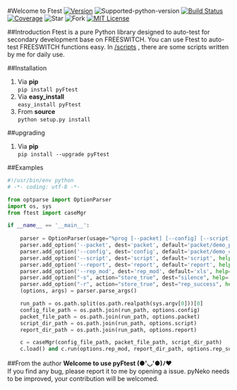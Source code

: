 #Welcome to Ftest
[![Version][version-badge]][version-link] ![Supported-python-version][python27-badge] [![Build Status][travis-badge]][travis-link]  [![Coverage][coverage-badge]][coverage-link] ![Star][stars] ![Fork][forks] [![MIT License][license-badge]](LICENSE.md)

##Introduction
Ftest is a pure Python library designed to auto-test for secondary development base on FREESWITCH.
You can use Ftest to auto-test FREESWITCH functions easy.
In [/scripts](https://github.com/sudaning/Ftest/tree/master/scripts) , there are some scripts written by me for daily use.

##Installation
1. Via **pip**  
```pip install pyFtest```  
2. Via **easy_install**  
```easy_install pyFtest```
3. From **source**  
```python setup.py install```

##upgrading
1. Via **pip**  
```pip install --upgrade pyFtest```

##Examples

```python
#!/usr/bin/env python 
# -*- coding: utf-8 -*- 

from optparse import OptionParser
import os, sys
from ftest import caseMgr

if __name__ == '__main__':
	
	parser = OptionParser(usage="%prog [--packet] [--config] [--script] [--report] [--rep_mod] [-s] [-r] [--version]", version="%prog 1.1")
	parser.add_option('--packet', dest='packet', default='packet/demo_packet.yaml', help='test pakcet yaml file [default: %default]')
	parser.add_option('--config', dest='config', default='packet/demo_config.yaml', help='config yaml file [default: %default]')
	parser.add_option('--script', dest='script', default='script', help='script directory [default: %default]')
	parser.add_option('--report', dest='report', default='report', help='report directory [default: %default]')
	parser.add_option('--rep_mod', dest='rep_mod', default='xls', help='report mod [default: %default]')
	parser.add_option("-s", action="store_true", dest="silence", help='no any information to show on foreground')  
	parser.add_option("-r", action="store_true", dest="rep_success", help='report successful cases, successful case details to report')
	(options, args) = parser.parse_args()

	run_path = os.path.split(os.path.realpath(sys.argv[0]))[0]
	config_file_path = os.path.join(run_path, options.config)
	packet_file_path = os.path.join(run_path, options.packet)
	script_dir_path = os.path.join(run_path, options.script)
	report_dir_path = os.path.join(run_path, options.report)

	c = caseMgr(config_file_path, packet_file_path, script_dir_path)
	c.load() and c.run(options.rep_mod, report_dir_path, options.rep_success, options.silence)
```

##From the author
**Welcome to use pyFtest (●'◡'●)ﾉ♥**  
If you find any bug, please report it to me by opening a issue.
pyNeko needs to be improved, your contribution will be welcomed.

[version-badge]:   https://img.shields.io/pypi/v/pyFtest.svg?label=pypi
[version-link]:    https://pypi.python.org/pypi/pyFtest/
[python27-badge]:  https://img.shields.io/badge/python-2.7-green.svg
[stars]:           https://img.shields.io/github/stars/sudaning/Ftest.svg
[forks]:           https://img.shields.io/github/forks/sudaning/Ftest.svg
[travis-badge]:    https://img.shields.io/travis/sudaning/Ftest.svg
[travis-link]:     https://travis-ci.org/sudaning/Ftest
[coverage-badge]:  https://img.shields.io/coveralls/sudaning/Ftest.svg
[coverage-link]:   https://coveralls.io/github/sudaning/Ftest
[license-badge]:   https://img.shields.io/badge/license-MIT-007EC7.svg
